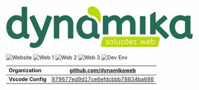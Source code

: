 [![Dynamika Logo](https://github.com/dynamika-ti/dynamika-ti/raw/master/images/logo_grande.png)](https://www.dynamika.com.br)

![Website](https://img.shields.io/website?down_color=red&down_message=offline&label=WebSite&style=for-the-badge&up_color=blue&up_message=online&url=https%3A%2F%2Fwww.dynamika.com.br)
![Web 1](https://img.shields.io/website?down_color=red&down_message=offline&label=Web%201&style=for-the-badge&up_color=blue&up_message=online&url=http%3A%2F%2Fdynamikaweb.com.br)
![Web 2](https://img.shields.io/website?down_color=red&down_message=offline&label=Web%202&style=for-the-badge&up_color=blue&up_message=online&url=http%3A%2F%2Fdynamikaweb2.com.br)
![Web 3](https://img.shields.io/website?down_color=red&down_message=offline&label=Web%203&style=for-the-badge&up_color=blue&up_message=online&url=http%3A%2F%2Fdynamikaweb3.com.br) 
![Dev Env](https://img.shields.io/website?down_color=red&down_message=offline&label=Dev%20Env&style=for-the-badge&up_color=blue&up_message=online&url=http%3A%2F%2Finterno.dynamika.com.br%3A8080)

| **Organization** | [github.com/dynamikaweb](https://github.com/dynamikaweb) |
| :----------------------- | ------------------------- |
| **Vscode Config** | [979677ed9d17ce6efdcbbb78834ba686](https://gist.github.com/dynamika-ti) |

